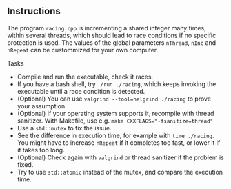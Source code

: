 
## Instructions

The program `racing.cpp` is incrementing a shared integer many times, within several threads, which should lead to race conditions if no specific protection is used. The values of the global parameters `nThread`, `nInc` and `nRepeat` can be custommized for your own computer.

Tasks
- Compile and run the executable, check it races.
- If you have a bash shell, try `./run ./racing`, which keeps invoking the executable until a race condition is detected.
- (Optional) You can use `valgrind --tool=helgrind ./racing` to prove your assumption
- (Optional) If your operating system supports it, recompile with thread sanitizer.
  With Makefile, use e.g. `make CXXFLAGS="-fsanitize=thread"`
- Use a `std::mutex` to fix the issue.
- See the difference in execution time, for example with `time ./racing`.
  You might have to increase `nRepeat` if it completes too fast, or lower it if it takes too long.
- (Optional) Check again with `valgrind` or thread sanitizer if the problem is fixed.
- Try to use `std::atomic` instead of the mutex, and compare the execution time.
